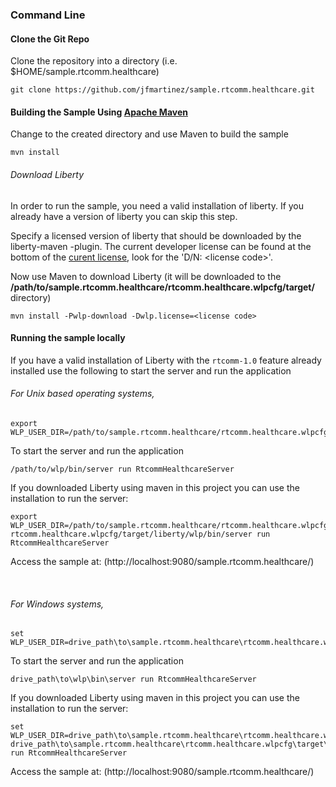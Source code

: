 ### Command Line

#### Clone the Git Repo
Clone the repository into a directory (i.e. $HOME/sample.rtcomm.healthcare)

```
git clone https://github.com/jfmartinez/sample.rtcomm.healthcare.git
```
#### Building the Sample Using [Apache Maven](https://maven.apache.org/)

Change to the created directory and use Maven to build the sample

```
mvn install
```
###### Download Liberty

In order to run the sample, you need a valid installation of liberty. If you already have a version of liberty you can skip this step.

Specify a licensed version of liberty that should be downloaded by the liberty-maven -plugin. The current developer license can be found at the bottom of the [curent license](http://public.dhe.ibm.com/ibmdl/export/pub/software/websphere/wasdev/downloads/wlp/8.5.5.5/lafiles/runtime/en.html), look for the 'D/N: &lt;license code&gt;'.

Now use Maven to download Liberty (it will be downloaded to the **/path/to/sample.rtcomm.healthcare/rtcomm.healthcare.wlpcfg/target/** directory)
```
mvn install -Pwlp-download -Dwlp.license=<license code>
```
#### Running the sample locally


If you have a valid installation of Liberty with the `rtcomm-1.0` feature already installed  use the following to start the server and run the application

###### For Unix based operating systems,


```
export WLP_USER_DIR=/path/to/sample.rtcomm.healthcare/rtcomm.healthcare.wlpcfg

```

To start the server and run the application
```
/path/to/wlp/bin/server run RtcommHealthcareServer
```

If you downloaded Liberty using maven in this project you can use the  installation to run the server:

````
export WLP_USER_DIR=/path/to/sample.rtcomm.healthcare/rtcomm.healthcare.wlpcfg
rtcomm.healthcare.wlpcfg/target/liberty/wlp/bin/server run RtcommHealthcareServer
````

Access the sample at: (http://localhost:9080/sample.rtcomm.healthcare/)

<br/>

###### For Windows systems,
```
set WLP_USER_DIR=drive_path\to\sample.rtcomm.healthcare\rtcomm.healthcare.wlpcfg

```

To start the server and run the application
```
drive_path\to\wlp\bin\server run RtcommHealthcareServer
```
If you downloaded Liberty using maven in this project you can use the  installation to run the server:
```
set WLP_USER_DIR=drive_path\to\sample.rtcomm.healthcare\rtcomm.healthcare.wlpcfg
drive_path\to\sample.rtcomm.healthcare\rtcomm.healthcare.wlpcfg\target\liberty\wlp\bin\server run RtcommHealthcareServer
```
Access the sample at: (http://localhost:9080/sample.rtcomm.healthcare/)
